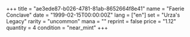 +++
title = "ae3ede87-b026-4781-81ab-8652664f8e41"
name = "Faerie Conclave"
date = "1999-02-15T00:00:00Z"
lang = ["en"]
set = "Urza's Legacy"
rarity = "uncommon"
mana = ""
reprint = false
price = "1.12"
quantity = 4
condition = "near_mint"
+++
